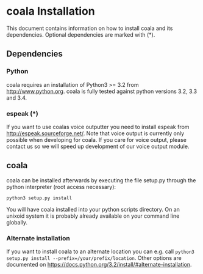 coala Installation
==================

This document contains information on how to install coala and its dependencies.
Optional dependencies are marked with (*).

Dependencies
------------

### Python
coala requires an installation of Python3 >= 3.2 from http://www.python.org.
coala is fully tested against python versions 3.2, 3.3 and 3.4.

### espeak (*)
If you want to use coalas voice outputter you need to install espeak from
http://espeak.sourceforge.net/. Note that voice output is currently only
possible when developing for coala. If you care for voice output, please contact
us so we will speed up development of our voice output module.

coala
-----
coala can be installed afterwards by executing the file setup.py through
the python interpreter (root access necessary):

```python3 setup.py install```

You will have coala installed into your python scripts directory. On an unixoid
system it is probably already available on your command line globally.

### Alternate installation

If you want to install coala to an alternate location you can e.g. call
`python3 setup.py install --prefix=/your/prefix/location`. Other options are
documented on https://docs.python.org/3.2/install/#alternate-installation.
